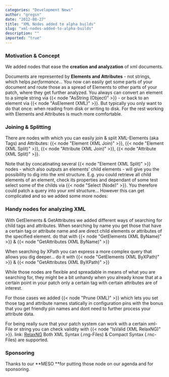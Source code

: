 ```yaml
---
categories: "Development News"
author: "gregsn"
date: "2012-08-27"
title: "XML Nodes added to alpha builds"
slug: "xml-nodes-added-to-alpha-builds"
description: ""
imported: "true"
---
```



### Motivation & Concept
We added nodes that ease the **creation and analyzation** of xml documents.

Documents are represented by **Elements and Attributes** - not strings, which helps *performance*...
You now can easily get some parts of your document and route those as a spread of Elements to other parts of your patch, where they get further analyzed. 
You always can convert an element to a simple string via {{< node "AsString (Object)" >}} - or back to an element via {{< node "AsElement (XML)" >}}. But typically you only want to do that once: when reading from disk or writing to disk. For the rest working with Elements and Attributes is much more comfortable.

### Joining & Splitting 
There are nodes with which you can easily join & split XML-Elements (aka Tags) and Attributes: {{< node "Element (XML Join)" >}}, {{< node "Element (XML Split)" >}}, {{< node "Attribute (XML Join)" >}}, {{< node "Attribute (XML Split)" >}}.

Note that by concatinating several {{< node "Element (XML Split)" >}} nodes - which also outputs an elements' child elements - will give you the possibility to dig into the xml structure. E.g. you could retrieve all child elements of an element, check its properties and dependant of some test select some of the childs via {{< node "Select (Node)" >}}. You therefore could patch a query into your xml structure... 
However this can get complicated and so we added some more nodes:

### Handy nodes for analyzing XML
With GetElements & GetAttributes we added different ways of searching for child tags and attributes. 
When searching by name you get those that have a certain tag or attribute name and are direct child elements or attributes of the specified element. 
do that with {{< node "GetElements (XML ByName)" >}} & {{< node "GetAttributes (XML ByName)" >}}


When searching by XPath you can express a more complex query that allows you dig deeper...
do it with {{< node "GetElements (XML ByXPath)" >}} & {{< node "GetAttributes (XML ByXPath)" >}}


While those nodes are flexible and spreadable in means of what you are searching for, they might be a bit unhandy when you already know that at a certain point in your patch only a certain tag with certain attributes are of interest. 

For those cases we added {{< node "Prune (XML)" >}} which lets you set those tag and attribute names statically in configuration pins with the bonus that you get friendly pin names and dont need to further process your attribute data.


For being really sure that your patch system can work with a certain xml-File or string you can check validity with {{< node "IsValid (XML RelaxNG)" >}}. link: [RelaxNG](http://en.wikipedia.org/wiki/RELAX_NG) 
Both XML Syntax (.rng-Files) & Compact Syntax (.rnc-Files) are supported.

### Sponsoring
Thanks to our **MESO **for putting those node on our agenda and for sponsoring.